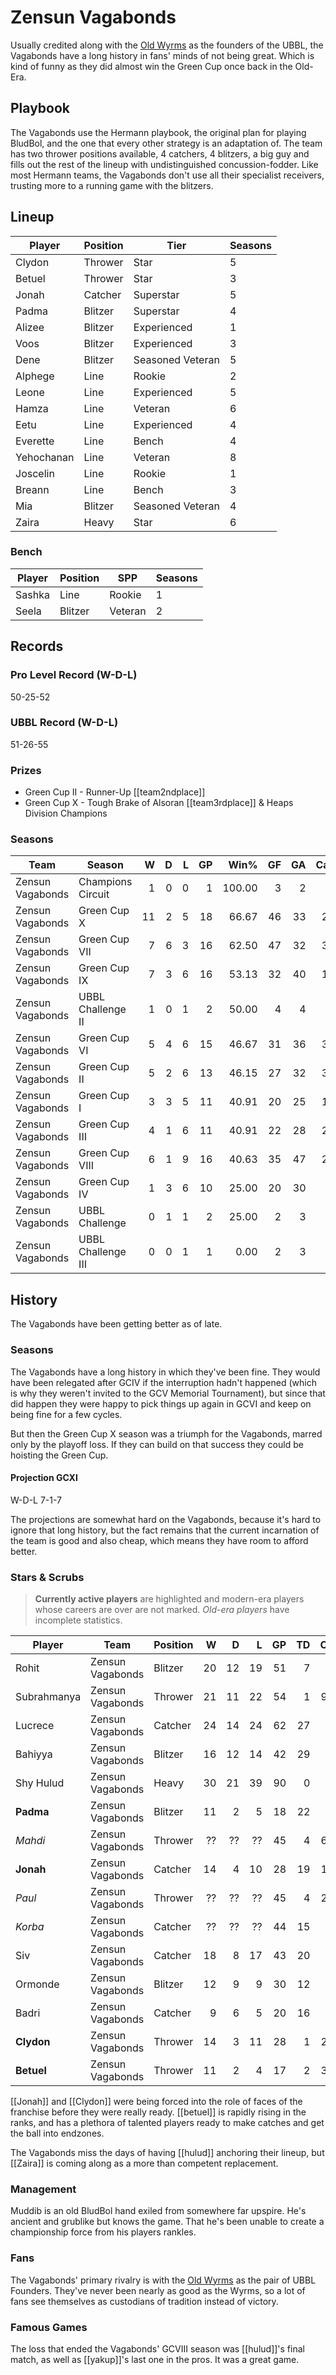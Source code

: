 # Zensun Vagabonds

Usually credited along with the [Old Wyrms](oldwyrms) as the founders of the UBBL, the Vagabonds have a long history in fans' minds of not being great. Which is kind of funny as they did almost win the Green Cup once back in the Old-Era.

## Playbook

The Vagabonds use the Hermann playbook, the original plan for playing BludBol, and the one that every other strategy is an adaptation of. The team has two thrower positions available, 4 catchers, 4 blitzers, a big guy and fills out the rest of the lineup with undistinguished concussion-fodder. Like most Hermann teams, the Vagabonds don't use all their specialist receivers, trusting more to a running game with the blitzers.

## Lineup

| Player    | Position  | Tier | Seasons |
|-----------|-----------|-----|---------|
| Clydon     | Thrower  |   Star |       5 |
| Betuel     | Thrower  |   Star |       3 |
| Jonah      | Catcher  |   Superstar |       5 |
| Padma      | Blitzer  |  Superstar |       4 |
| Alizee     | Blitzer  |    Experienced |       1 |
| Voos       | Blitzer  |   Experienced |       3 |
| Dene       | Blitzer  |   Seasoned Veteran |       5 |
| Alphege    | Line  |    Rookie |       2 |
| Leone      | Line  |    Experienced |       5 |
| Hamza      | Line  |   Veteran |       6 |
| Eetu       | Line  |    Experienced |       4 |
| Everette   | Line  |    Bench |       4 |
| Yehochanan | Line  |   Veteran |       8 |
| Joscelin   | Line  |    Rookie |       1 |
| Breann     | Line  |    Bench |       3 |
| Mia        | Blitzer  |   Seasoned Veteran |       4 |
| Zaira      | Heavy     |   Star |       6 |

### Bench

| Player    | Position  | SPP | Seasons |
|-----------|-----------|-----|---------|
| Sashka     | Line  |    Rookie |       1 |
| Seela      | Blitzer  |   Veteran |       2 |

## Records

### Pro Level Record (W-D-L)

50-25-52

### UBBL Record (W-D-L)

51-26-55

### Prizes

* Green Cup II - Runner-Up [[team2ndplace]]
* Green Cup X - Tough Brake of Alsoran [[team3rdplace]] & Heaps Division Champions

### Seasons

| Team      | Season             | W | D | L | GP | Win% | GF   | GA   | Cas  | CDif | FF   |
|-----------|--------------------|--:|--:|--:|---:|-----:|---:|---:|----:|-----:|---:|
| Zensun Vagabonds | Champions Circuit  |    1 |    0 |    0 |      1 |     100.00 |    3 |    2 |    3 |      2 |    0 |
| Zensun Vagabonds | Green Cup X        |   11 |    2 |    5 |     18 | 66.67 |   46 |   33 |   29 |      3 |    5 |
| Zensun Vagabonds | Green Cup VII      |    7 |    6 |    3 |     16 |    62.50 |   47 |   32 |   38 |     -1 |    1 |
| Zensun Vagabonds | Green Cup IX       |    7 |    3 |    6 |     16 |  53.13 |   32 |   40 |   19 |    -10 |    1 |
| Zensun Vagabonds | UBBL Challenge II  |    1 |    0 |    1 |      2 |      50.00 |    4 |    4 |    3 |     -3 |    0 |
| Zensun Vagabonds | Green Cup VI       |    5 |    4 |    6 |     15 | 46.67 |   31 |   36 |   31 |     -2 |    2 |
| Zensun Vagabonds | Green Cup II       |    5 |    2 |    6 |     13 | 46.15 |   27 |   32 |   31 |     12 |    1 |
| Zensun Vagabonds | Green Cup I        |    3 |    3 |    5 |     11 | 40.91 |   20 |   25 |   18 |      4 |    1 |
| Zensun Vagabonds | Green Cup III      |    4 |    1 |    6 |     11 | 40.91 |   22 |   28 |   22 |      5 |    0 |
| Zensun Vagabonds | Green Cup VIII     |    6 |    1 |    9 |     16 |  40.63 |   35 |   47 |   22 |    -21 |   -1 |
| Zensun Vagabonds | Green Cup IV       |    1 |    3 |    6 |     10 |      25.00 |   20 |   30 |    0 |     -8 |   -2 |
| Zensun Vagabonds | UBBL Challenge     |    0 |    1 |    1 |      2 |      25.00 |    2 |    3 |    6 |      3 |   -1 |
| Zensun Vagabonds | UBBL Challenge III |    0 |    0 |    1 |      1 |       0.00 |    2 |    3 |    0 |     -1 |   -1 |

## History

The Vagabonds have been getting better as of late.

### Seasons

The Vagabonds have a long history in which they've been fine. They would have been relegated after GCIV if the interruption hadn't happened (which is why they weren't invited to the GCV Memorial Tournament), but since that did happen they were happy to pick things up again in GCVI and keep on being fine for a few cycles.

But then the Green Cup X season was a triumph for the Vagabonds, marred only by the playoff loss. If they can build on that success they could be hoisting the Green Cup.

#### Projection GCXI

W-D-L 7-1-7

The projections are somewhat hard on the Vagabonds, because it's hard to ignore that long history, but the fact remains that the current incarnation of the team is good and also cheap, which means they have room to afford better.

### Stars & Scrubs

> **Currently active players** are highlighted and modern-era players whose careers are over are not marked. *Old-era players* have incomplete statistics.

| Player           | Team        | Position      | W | D | L | GP | TD | Cp | Int | BH | SI | Ki | MVP | SPP |
|------------------|-------------|---------------|--:|--:|--:|---:|---:|---:|----:|---:|---:|---:|----:|----:|
| Rohit       | Zensun Vagabonds | Blitzer  |   20 |   12 |   19 |   51 |    7 |    1 |    1 |   39 |   12 |    1 |    6 |  158 |
| Subrahmanya | Zensun Vagabonds | Thrower  |   21 |   11 |   22 |   54 |    1 |   96 |    0 |    1 |    0 |    0 |    5 |  126 |
| Lucrece     | Zensun Vagabonds | Catcher  |   24 |   14 |   24 |   62 |   27 |    3 |    2 |    1 |    1 |    0 |    6 |  122 |
| Bahiyya     | Zensun Vagabonds | Blitzer  |   16 |   12 |   14 |   42 |   29 |    1 |    3 |    2 |    2 |    0 |    0 |  102 |
| Shy Hulud  | Zensun Vagabonds | Heavy    |   30 |   21 |   39 |   90 |    0 |    1 |    0 |   16 |    10 |    3 |    7 |   94 |
| **Padma**        | Zensun Vagabonds | Blitzer  |   11 |    2 |    5 |   18 |   22 |    1 |    0 |    3 |    2 |    0 |    3 |   92 |
| *Mahdi* | Zensun Vagabonds | Thrower  | ?? | ?? | ?? | 45 | 4 | 65 | 0 | 0 | 0 | 0 | 3 | 92 |
| **Jonah**        | Zensun Vagabonds | Catcher  |   14 |    4 |   10 |   28 |   19 |   10 |    0 |    0 |    0 |    0 |    3 |   82 |
| *Paul* | Zensun Vagabonds | Thrower  | ?? | ?? | ?? | 45 | 4 | 25 | 1 | 3 | 1 | 0 | 7 | 82 |
| *Korba* | Zensun Vagabonds | Catcher  | ?? | ?? | ?? | 44 | 15 | 4 | 0 | 0 | 1 | 0 | 6 | 81 |
| Siv         | Zensun Vagabonds | Catcher  |   18 |    8 |   17 |   43 |   20 |    3 |    1 |    0 |    0 |    0 |    3 |   80 |
| Ormonde     | Zensun Vagabonds | Blitzer  |   12 |    9 |    9 |   30 |   12 |    3 |    3 |    1 |    1 |    1 |    2 |   61 |
| Badri       | Zensun Vagabonds | Catcher  |    9 |    6 |    5 |   20 |   16 |    1 |    0 |    0 |    1 |    0 |    1 |   56 |
| **Clydon**       | Zensun Vagabonds | Thrower  |   14 |    3 |   11 |   28 |    1 |   27 |    2 |    1 |    0 |    0 |    4 |   56 |
| **Betuel**       | Zensun Vagabonds | Thrower  |   11 |    2 |    4 |   17 |    2 |   32 |    0 |    1 |    0 |    0 |    3 |   55 |

[[Jonah]] and [[Clydon]] were being forced into the role of faces of the franchise before they were really ready. [[betuel]] is rapidly rising in the ranks, and has a plethora of talented players ready to make catches and get the ball into endzones.

The Vagabonds miss the days of having [[hulud]] anchoring their lineup, but [[Zaira]] is coming along as a more than competent replacement.

### Management

Muddib is an old BludBol hand exiled from somewhere far upspire. He's ancient and grublike but knows the game. That he's been unable to create a championship force from his players rankles.

### Fans

The Vagabonds' primary rivalry is with the [Old Wyrms](oldwyrms) as the pair of UBBL Founders. They've never been nearly as good as the Wyrms, so a lot of fans see themselves as custodians of tradition instead of victory.

### Famous Games

The loss that ended the Vagabonds' GCVIII season was [[hulud]]'s final match, as well as [[yakup]]'s last one in the pros. It was a great game.